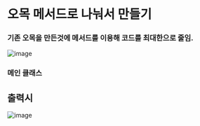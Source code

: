 # 오목 메서드로 나눠서 만들기

### 기존 오목을 만든것에 메서드를 이용해 코드를 최대한으로 줄임.


![image](https://user-images.githubusercontent.com/102014376/180699339-7ac07fd4-636f-4325-8929-522f260d20cd.png)
### 메인 클래스

## 출력시
![image](https://user-images.githubusercontent.com/102014376/180940523-3363a3f9-c4a8-4e6b-be28-5290e6991b40.png)
